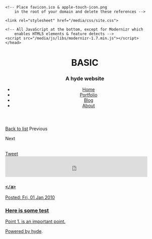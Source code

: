 <!doctype html>
<!-- https://github.com/paulirish/html5-boilerplate/blob/master/index.html -->
<!-- paulirish.com/2008/conditional-stylesheets-vs-css-hacks-answer-neither/ -->
<!--[if lt IE 7 ]> <html lang="en" class="no-js ie6"> <![endif]-->
<!--[if IE 7 ]>    <html lang="en" class="no-js ie7"> <![endif]-->
<!--[if IE 8 ]>    <html lang="en" class="no-js ie8"> <![endif]-->
<!--[if (gte IE 9)|!(IE)]><!--> <html lang="en" class="no-js"> <!--<![endif]-->
<head>
    <meta charset="">

  <!-- Always force latest IE rendering engine (even in intranet) & Chrome Frame
       Remove this if you use the .htaccess -->
  <meta http-equiv="X-UA-Compatible" content="">

  <!-- encoding must be specified within the first 512 bytes
        www.whatwg.org/specs/web-apps/current-work/multipage/semantics.html#charset -->

  <!-- meta element for compatibility mode needs to be before
        all elements except title & meta
        msdn.microsoft.com/en-us/library/cc288325(VS.85).aspx -->
  <!-- Chrome Frame is only invoked if meta element for
        compatibility mode is within the first 1K bytes
        code.google.com/p/chromium/issues/detail?id=23003 -->

  <title></title>
  <meta name="description" content="">
  <meta name="author" content="Lakshmi Vyasarajan">

  <!--  Mobile viewport optimized: j.mp/bplateviewport -->
  <meta name="viewport" content="">

    <!-- Place favicon.ico & apple-touch-icon.png
        in the root of your domain and delete these references -->
  <link rel="shortcut icon" href="/favicon.ico">
  <link rel="apple-touch-icon" href="/apple-touch-icon.png">
  
    <link rel="stylesheet" href="/media/css/site.css">
  <link rel="stylesheet" href="/media/css/syntax.css">
  
    <!-- All JavaScript at the bottom, except for Modernizr which
        enables HTML5 elements & feature detects -->
    <script src="/media/js/libs/modernizr-1.7.min.js"></script>
    </head>
<body id="test">
    <div id="container">
            <div id="main" role="main">
          <header class="banner clearfix">
          <h1>BASIC</h1>
            <h3>A hyde website</h3>                              <nav class=main_nav>
    <ul>
                <li>
            <a title="Home Page"
                class="button white home"
                href="/index.html">
                Home
            </a>
        </li>        <li>
            <a title="Portfolio"
                class="button white portfolio"
                href="/portfolio">
                Portfolio
            </a>
        </li>        <li>
            <a title="Blog"
                class="button white active blog"
                href="/blog">
                Blog
            </a>
        </li>        <li>
            <a title="About"
                class="button white about"
                href="/about.html">
                About
            </a>
        </li>    </ul>
</nav>
                    </header>
          <section class="content">
          <article class="post">
<nav class="post_nav">
<a class="backlink" href="/blog">Back to list</a>
<a class="prev disabled"
    title=""
    >
    Previous
</a>

<a class="next disabled"
    title=""
    >
    Next
</a>

<br>
<div id="twitter_share">
<a href="http://twitter.com/share"
    class="twitter-share-button"
    data-count="vertical"
    data-via="ringce">Tweet</a>
    <script type="text/javascript"
        src="http://platform.twitter.com/widgets.js"></script>
</div>
<div id="facebook_like">
<iframe src="http://www.facebook.com/plugins/like.php?href&amp;layout=box_count&amp;show_faces=false&amp;width=450&amp;action=like&amp;font=arial&amp;colorscheme=light&amp;height=65"
            scrolling="no"
            frameborder="0"
            style="border:none; overflow:hidden; width:450px; height:65px;"
            allowTransparency="true"></iframe>
</div>
</nav>
<h1 class="title">
    <a href="/blog/test.markdown">
        
    </a>
</h1>
<time datetime="2010-01-01">
    Posted: Fri, 01 Jan 2010
</time>

<h1>Here is some&nbsp;test</h1>
<p>Point 1. is an important&nbsp;point. </p></article>          </section>
      </div>
      </div> <!--! end of #container -->
  <footer>
      Powered by <a href="http://ringce.com/hyde">hyde</a>.
  </footer>
      <!-- Javascript at the bottom for fast page loading -->
    <!-- Grab Google CDN's jQuery, with a protocol relative URL; fall back to local if necessary -->
  <script src="//ajax.googleapis.com/ajax/libs/jquery/1.5.1/jquery.js"></script>
  <script>window.jQuery || document.write('<script src="js/libs/jquery-1.5.1.min.js">\x3C/script>')</script>
  
    

  <!--[if lt IE 7 ]>
    <script src="js/libs/dd_belatedpng.js"></script>
    <script>DD_belatedPNG.fix('img, .png_bg'); // Fix any <img> or .png_bg bg-images. Also, please read goo.gl/mZiyb </script>
  <![endif]-->

      
  </body>
</html>